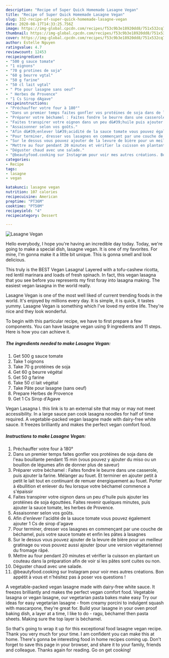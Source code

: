 ```yaml
---
description: "Recipe of Super Quick Homemade Lasagne Vegan"
title: "Recipe of Super Quick Homemade Lasagne Vegan"
slug: 332-recipe-of-super-quick-homemade-lasagne-vegan
date: 2020-08-17T14:33:25.756Z
image: https://img-global.cpcdn.com/recipes/f53c9b3e18920dd8/751x532cq70/lasagne-vegan-photo-principale-de-la-recette.jpg
thumbnail: https://img-global.cpcdn.com/recipes/f53c9b3e18920dd8/751x532cq70/lasagne-vegan-photo-principale-de-la-recette.jpg
cover: https://img-global.cpcdn.com/recipes/f53c9b3e18920dd8/751x532cq70/lasagne-vegan-photo-principale-de-la-recette.jpg
author: Estelle Nguyen
ratingvalue: 4.7
reviewcount: 12453
recipeingredient:
- "500 g sauce tomate"
- "1 oignons"
- "70 g protines de soja"
- "60 g beurre vgtal"
- "50 g farine"
- "50 cl lait vgtal"
- " Pte pour lasagne sans oeuf"
- " Herbes de Provence"
- "1 Cs Sirop dAgave"
recipeinstructions:
- "Préchauffer votre four à 180°"
- "Dans un premier temps faites gonfler vos protéines de soja dans de l&#39;eau bouillante pendant 15 min (vous pouvez y ajouter du miso ou un bouillon de légumes afin de donner plus de saveur)"
- "Préparer votre béchamel : Faites fondre le beurre dans une casserole, puis ajouter la farine. Mélanger au fouet. Et terminer en ajouter petit à petit le lait tout en continuant de remuer énergiquement au fouet. Porter à ébullition et enlever du feu lorsque votre béchamel commence a s&#39;épaissir"
- "Faites transpirer votre oignon dans un peu d&#39;huile puis ajouter les protéines de soja égouttées. Faites revenir quelques minutes, puis ajouter la sauce tomate, les herbes de Provence."
- "Assaisonner selon vos goûts."
- "Afin d&#39;enlever l&#39;acidité de la sauce tomate vous pouvez également ajouter 1 Cs de sirop d&#39;agave"
- "Pour terminer, dresser vos lasagnes en commençant par une couche de béchamel, puis votre sauce tomate et enfin les pâtes à lasagnes"
- "Sur le dessus vous pouvez ajouter de la levure de bière pour un meilleur gratinage ou vous pouvez aussi ajouter (pour une version végétarienne) du fromage râpé."
- "Mettre au four pendant 20 minutes et vérifier la cuisson en plantant un couteau dans la préparation afin de voir si les pâtes sont cuites ou non."
- "Déguster chaud avec une salade."
- "@beautyfood.cooking sur Instagram pour voir mes autres créations. Bon appétit à vous et n&#39;hésitez pas à poser vos questions !"
categories:
- Recipe
tags:
- lasagne
- vegan

katakunci: lasagne vegan 
nutrition: 107 calories
recipecuisine: American
preptime: "PT36M"
cooktime: "PT50M"
recipeyield: "4"
recipecategory: Dessert

---
```



![Lasagne Vegan](https://img-global.cpcdn.com/recipes/f53c9b3e18920dd8/751x532cq70/lasagne-vegan-photo-principale-de-la-recette.jpg)

Hello everybody, I hope you're having an incredible day today. Today, we're going to make a special dish, lasagne vegan. It is one of my favorites. For mine, I'm gonna make it a little bit unique. This is gonna smell and look delicious.

This truly is the BEST Vegan Lasagna! Layered with a tofu-cashew ricotta, red lentil marinara and loads of fresh spinach. In fact, this vegan lasagna that you see before you represents my first foray into lasagna making. The easiest vegan lasagna in the world really.

Lasagne Vegan is one of the most well liked of current trending foods in the world. It's enjoyed by millions every day. It is simple, it is quick, it tastes yummy. Lasagne Vegan is something which I've loved my entire life. They're nice and they look wonderful.


To begin with this particular recipe, we have to first prepare a few components. You can have lasagne vegan using 9 ingredients and 11 steps. Here is how you can achieve it.

<!--inarticleads1-->

##### The ingredients needed to make Lasagne Vegan:

1. Get 500 g sauce tomate
1. Take 1 oignons
1. Take 70 g protéines de soja
1. Get 60 g beurre végétal
1. Get 50 g farine
1. Take 50 cl lait végétal
1. Take  Pâte pour lasagne (sans oeuf)
1. Prepare  Herbes de Provence
1. Get 1 Cs Sirop d&#39;Agave


Vegan Lasagna I. this link is to an external site that may or may not meet accessibility. In a large sauce pan cook lasagna noodles for half of time required. A vegetable-packed vegan lasagne made with dairy-free white sauce. It freezes brilliantly and makes the perfect vegan comfort food. 

<!--inarticleads2-->

##### Instructions to make Lasagne Vegan:

1. Préchauffer votre four à 180°
1. Dans un premier temps faites gonfler vos protéines de soja dans de l&#39;eau bouillante pendant 15 min (vous pouvez y ajouter du miso ou un bouillon de légumes afin de donner plus de saveur)
1. Préparer votre béchamel : Faites fondre le beurre dans une casserole, puis ajouter la farine. Mélanger au fouet. Et terminer en ajouter petit à petit le lait tout en continuant de remuer énergiquement au fouet. Porter à ébullition et enlever du feu lorsque votre béchamel commence a s&#39;épaissir
1. Faites transpirer votre oignon dans un peu d&#39;huile puis ajouter les protéines de soja égouttées. Faites revenir quelques minutes, puis ajouter la sauce tomate, les herbes de Provence.
1. Assaisonner selon vos goûts.
1. Afin d&#39;enlever l&#39;acidité de la sauce tomate vous pouvez également ajouter 1 Cs de sirop d&#39;agave
1. Pour terminer, dresser vos lasagnes en commençant par une couche de béchamel, puis votre sauce tomate et enfin les pâtes à lasagnes
1. Sur le dessus vous pouvez ajouter de la levure de bière pour un meilleur gratinage ou vous pouvez aussi ajouter (pour une version végétarienne) du fromage râpé.
1. Mettre au four pendant 20 minutes et vérifier la cuisson en plantant un couteau dans la préparation afin de voir si les pâtes sont cuites ou non.
1. Déguster chaud avec une salade.
1. @beautyfood.cooking sur Instagram pour voir mes autres créations. Bon appétit à vous et n&#39;hésitez pas à poser vos questions !


A vegetable-packed vegan lasagne made with dairy-free white sauce. It freezes brilliantly and makes the perfect vegan comfort food. Vegetable lasagna or vegan lasagne, our vegetarian pasta bakes make easy Try our ideas for easy vegetarian lasagne - from creamy porcini to indulgent squash with mascarpone, they&#39;re great for. Build your lasagne in your oven proof baking dish, a layer at a time, I like to do - ragu, béchamel then pasta sheets. Making sure the top layer is béchamel. 

So that's going to wrap it up for this exceptional food lasagne vegan recipe. Thank you very much for your time. I am confident you can make this at home. There's gonna be interesting food in home recipes coming up. Don't forget to save this page in your browser, and share it to your family, friends and colleague. Thanks again for reading. Go on get cooking!
